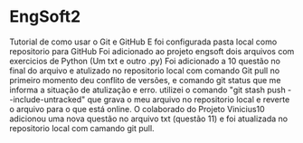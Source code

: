 # EngSoft2
Tutorial de como usar o Git e GitHub
E foi configurada pasta local como repositorio para GitHub
Foi adicionado ao projeto engsoft dois arquivos com exercicios de Python (Um txt e outro .py)
Foi adicionado a 10 questão no final do arquivo e atulizado no repositorio local com comando Git pull
no primeiro momento deu conflito de versões, e comando git status que me informa a situação de atulização e erro.
utilizei o comando "git stash push --include-untracked" que grava o meu arquivo no repositorio local e reverte o arquivo para o que está online. 
O colaborado do Projeto Vinicius10 adicionou uma nova questão no arquivo txt (questão 11) e foi atualizada no repositorio local com camando git pull.

